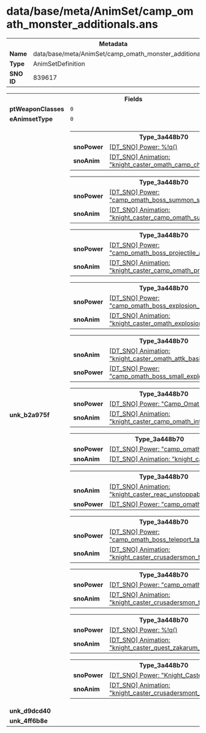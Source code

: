 <h1>data/base/meta/AnimSet/camp_omath_monster_additionals.ans</h1><table><tr><th colspan="100%">Metadata</th></tr><tr><td><b>Name</b></td><td>data/base/meta/AnimSet/camp_omath_monster_additionals.ans</td></tr><tr><td><b>Type</b></td><td>AnimSetDefinition</td></tr><tr><td><b>SNO ID</b></td><td>839617</td></tr></table>

<table><tr><th colspan="100%">Fields</th></tr><tr><td><b>ptWeaponClasses</b></td><td><code>0</code>
</td></tr><tr><td><b>eAnimsetType</b></td><td><code>0</code></td></tr><tr><td><b>unk_b2a975f</b></td><td><table><tr><th colspan="100%">Type_3a448b70</th></tr><tr><td><b>snoPower</b></td><td><a href="#UKNOWN">[DT_SNO] Power: %!q(<nil>)</a></td></tr><tr><td><b>snoAnim</b></td><td><a href="..\Anim\knight_caster_omath_camp_channel.ani.md">[DT_SNO] Animation: "knight_caster_omath_camp_channel"</a></td></tr></table>


<table><tr><th colspan="100%">Type_3a448b70</th></tr><tr><td><b>snoPower</b></td><td><a href="..\Power\camp_omath_boss_summon_skeleton_formation.pow.md">[DT_SNO] Power: "camp_omath_boss_summon_skeleton_formation"</a></td></tr><tr><td><b>snoAnim</b></td><td><a href="..\Anim\knight_caster_camp_omath_summon.ani.md">[DT_SNO] Animation: "knight_caster_camp_omath_summon"</a></td></tr></table>


<table><tr><th colspan="100%">Type_3a448b70</th></tr><tr><td><b>snoPower</b></td><td><a href="..\Power\camp_omath_boss_projectile_attk.pow.md">[DT_SNO] Power: "camp_omath_boss_projectile_attk"</a></td></tr><tr><td><b>snoAnim</b></td><td><a href="..\Anim\knight_caster_camp_omath_projectile.ani.md">[DT_SNO] Animation: "knight_caster_camp_omath_projectile"</a></td></tr></table>


<table><tr><th colspan="100%">Type_3a448b70</th></tr><tr><td><b>snoPower</b></td><td><a href="..\Power\camp_omath_boss_explosion_ranged.pow.md">[DT_SNO] Power: "camp_omath_boss_explosion_ranged"</a></td></tr><tr><td><b>snoAnim</b></td><td><a href="..\Anim\knight_caster_omath_explosion_ranged.ani.md">[DT_SNO] Animation: "knight_caster_omath_explosion_ranged"</a></td></tr></table>


<table><tr><th colspan="100%">Type_3a448b70</th></tr><tr><td><b>snoAnim</b></td><td><a href="..\Anim\knight_caster_omath_attk_basic.ani.md">[DT_SNO] Animation: "knight_caster_omath_attk_basic"</a></td></tr><tr><td><b>snoPower</b></td><td><a href="..\Power\camp_omath_boss_small_explosions.pow.md">[DT_SNO] Power: "camp_omath_boss_small_explosions"</a></td></tr></table>


<table><tr><th colspan="100%">Type_3a448b70</th></tr><tr><td><b>snoPower</b></td><td><a href="..\Power\Camp_Omath_Boss_Intro.pow.md">[DT_SNO] Power: "Camp_Omath_Boss_Intro"</a></td></tr><tr><td><b>snoAnim</b></td><td><a href="..\Anim\knight_caster_camp_omath_intro.ani.md">[DT_SNO] Animation: "knight_caster_camp_omath_intro"</a></td></tr></table>


<table><tr><th colspan="100%">Type_3a448b70</th></tr><tr><td><b>snoPower</b></td><td><a href="..\Power\camp_omath_boss_stagger.pow.md">[DT_SNO] Power: "camp_omath_boss_stagger"</a></td></tr><tr><td><b>snoAnim</b></td><td><a href="..\Anim\knight_caster_stagger.ani.md">[DT_SNO] Animation: "knight_caster_stagger"</a></td></tr></table>


<table><tr><th colspan="100%">Type_3a448b70</th></tr><tr><td><b>snoAnim</b></td><td><a href="..\Anim\knight_caster_reac_unstoppable.ani.md">[DT_SNO] Animation: "knight_caster_reac_unstoppable"</a></td></tr><tr><td><b>snoPower</b></td><td><a href="..\Power\camp_omath_boss_stun.pow.md">[DT_SNO] Power: "camp_omath_boss_stun"</a></td></tr></table>


<table><tr><th colspan="100%">Type_3a448b70</th></tr><tr><td><b>snoPower</b></td><td><a href="..\Power\camp_omath_boss_teleport_targeted.pow.md">[DT_SNO] Power: "camp_omath_boss_teleport_targeted"</a></td></tr><tr><td><b>snoAnim</b></td><td><a href="..\Anim\knight_caster_crusadersmon_teleport.ani.md">[DT_SNO] Animation: "knight_caster_crusadersmon_teleport"</a></td></tr></table>


<table><tr><th colspan="100%">Type_3a448b70</th></tr><tr><td><b>snoPower</b></td><td><a href="..\Power\camp_omath_boss_teleport.pow.md">[DT_SNO] Power: "camp_omath_boss_teleport"</a></td></tr><tr><td><b>snoAnim</b></td><td><a href="..\Anim\knight_caster_crusadersmon_teleport.ani.md">[DT_SNO] Animation: "knight_caster_crusadersmon_teleport"</a></td></tr></table>


<table><tr><th colspan="100%">Type_3a448b70</th></tr><tr><td><b>snoPower</b></td><td><a href="#UKNOWN">[DT_SNO] Power: %!q(<nil>)</a></td></tr><tr><td><b>snoAnim</b></td><td><a href="..\Anim\knight_caster_quest_zakarum_placestaff.ani.md">[DT_SNO] Animation: "knight_caster_quest_zakarum_placestaff"</a></td></tr></table>


<table><tr><th colspan="100%">Type_3a448b70</th></tr><tr><td><b>snoPower</b></td><td><a href="..\Power\Knight_Caster_Omath_Death.pow.md">[DT_SNO] Power: "Knight_Caster_Omath_Death"</a></td></tr><tr><td><b>snoAnim</b></td><td><a href="..\Anim\knight_caster_crusadersmont_death.ani.md">[DT_SNO] Animation: "knight_caster_crusadersmont_death"</a></td></tr></table>


</td></tr><tr><td><b>unk_d9dcd40</b></td><td></td></tr><tr><td><b>unk_4ff6b8e</b></td><td></td></tr></table>

